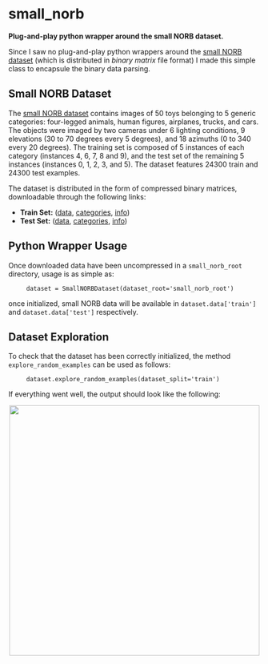 # small_norb

**Plug-and-play python wrapper around the small NORB dataset.**

Since I saw no plug-and-play python wrappers around the [small NORB dataset](https://cs.nyu.edu/~ylclab/data/norb-v1.0-small/) (which is distributed in *binary matrix* file format) I made this simple class to encapsule the binary data parsing.

## Small NORB Dataset
The [small NORB dataset](https://cs.nyu.edu/~ylclab/data/norb-v1.0-small/) contains images of 50 toys belonging to 5 generic categories: four-legged animals, human figures, airplanes, trucks, and cars. The objects were imaged by two cameras under 6 lighting conditions, 9 elevations (30 to 70 degrees every 5 degrees), and 18 azimuths (0 to 340 every 20 degrees). The training set is composed of 5 instances of each category (instances 4, 6, 7, 8 and 9), and the test set of the remaining 5 instances (instances 0, 1, 2, 3, and 5). The dataset features 24300 train and 24300 test examples.

The dataset is distributed in the form of compressed binary matrices, downloadable through the following links:
- **Train Set:** ([data](https://cs.nyu.edu/~ylclab/data/norb-v1.0-small/smallnorb-5x46789x9x18x6x2x96x96-training-dat.mat.gz), [categories](https://cs.nyu.edu/~ylclab/data/norb-v1.0-small/smallnorb-5x46789x9x18x6x2x96x96-training-cat.mat.gz), [info](https://cs.nyu.edu/~ylclab/data/norb-v1.0-small/smallnorb-5x46789x9x18x6x2x96x96-training-info.mat.gz))
- **Test Set:** ([data](https://cs.nyu.edu/~ylclab/data/norb-v1.0-small/smallnorb-5x01235x9x18x6x2x96x96-testing-dat.mat.gz), [categories](https://cs.nyu.edu/~ylclab/data/norb-v1.0-small/smallnorb-5x01235x9x18x6x2x96x96-testing-cat.mat.gz), [info](https://cs.nyu.edu/~ylclab/data/norb-v1.0-small/smallnorb-5x01235x9x18x6x2x96x96-testing-info.mat.gz))

## Python Wrapper Usage

Once downloaded data have been uncompressed in a `small_norb_root` directory, usage is as simple as:
````
     dataset = SmallNORBDataset(dataset_root='small_norb_root')
````
once initialized, small NORB data will be available in `dataset.data['train']` and `dataset.data['test']` respectively.

## Dataset Exploration

To check that the dataset has been correctly initialized, the method `explore_random_examples` can be used as follows:
````
     dataset.explore_random_examples(dataset_split='train')
````
If everything went well, the output should look like the following:
<p align="center"><img src="https://github.com/ndrplz/small_norb/blob/master/docs/small_norb_explore.png" width="500"></p>


